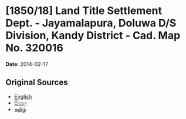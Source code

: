 # [1850/18] Land Title Settlement Dept. - Jayamalapura, Doluwa D/S Division, Kandy District - Cad. Map No. 320016

**Date:** 2014-02-17

## Original Sources

- [English](https://documents.gov.lk/view/extra-gazettes/2014/2/1850-18_E.pdf)
- [සිංහල](https://documents.gov.lk/view/extra-gazettes/2014/2/1850-18_S.pdf)
- [தமிழ்](https://documents.gov.lk/view/extra-gazettes/2014/2/1850-18_T.pdf)
